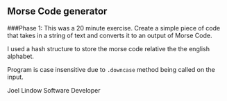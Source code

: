 ## Morse Code generator

###Phase 1:
This was a 20 minute exercise. Create a simple piece of code that takes in a string of text and converts it to an output of Morse Code.

I used a hash structure to store the morse code relative the the english alphabet.

Program is case insensitive due to `.downcase` method being called on the input.



Joel Lindow
Software Developer
